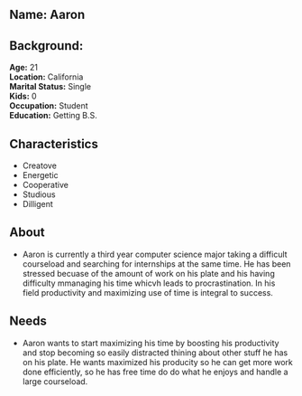
## Name: Aaron

## Background:
**Age:** 21  
**Location:** California   
**Marital Status:** Single  
**Kids:** 0  
**Occupation:** Student  
**Education:** Getting B.S. 

## Characteristics
* Creatove
* Energetic
* Cooperative
* Studious 
* Dilligent


## About
 * Aaron is currently a third year computer science major taking a difficult courseload and searching for internships at the same time. He has been stressed becuase of the amount of work on his plate and his having difficulty mmanaging his time whicvh leads to procrastination. In his field productivity and maximizing use of time is integral to success.  
 
 ## Needs
* Aaron wants to start maximizing his time by boosting his productivity and stop becoming so easily distracted thining about other stuff he has on his plate. He wants maximized his producity so he can get more work done efficiently, so he has free time do do what he enjoys and handle a large courseload. 
